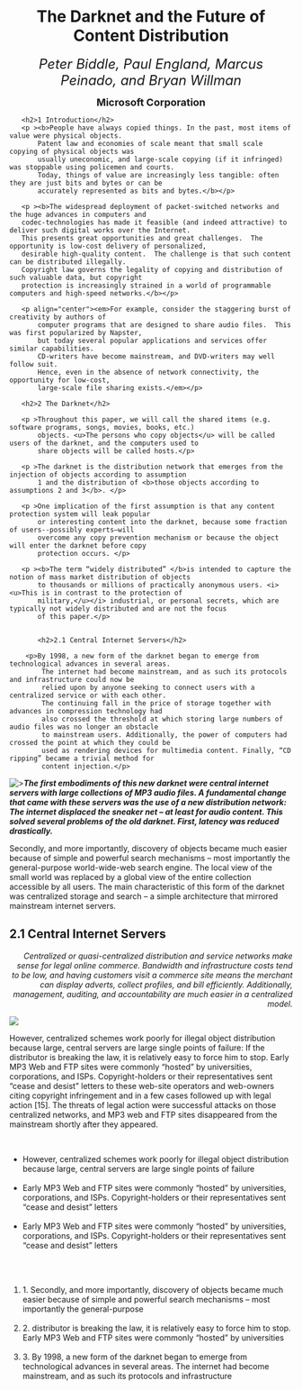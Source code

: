 <!DOCTYPE html>
<html lang="en" xmlns="http://www.w3.org/1999/html" xmlns="http://www.w3.org/1999/html">
<head>
    <meta charset="UTF-8">
    <title>homework</title>
    <style type="text/css">
        .pic {
        }
    </style>
<body>
<h1 align="center">The Darknet and the Future of Content Distribution</h1>

<font size="5"><p align="center"><em>Peter Biddle, Paul England, Marcus Peinado, and Bryan Willman</em></p></font>

   <font size="4"><p align="center"><b>Microsoft Corporation</b></p></font>


       <h2>1 Introduction</h2>
       <p ><b>People have always copied things. In the past, most items of value were physical objects.
           Patent law and economies of scale meant that small scale copying of physical objects was
           usually uneconomic, and large-scale copying (if it infringed) was stoppable using policemen and courts.
           Today, things of value are increasingly less tangible: often they are just bits and bytes or can be
           accurately represented as bits and bytes.</b></p>

       <p ><b>The widespread deployment of packet-switched networks and the huge advances in computers and
       codec-technologies has made it feasible (and indeed attractive) to deliver such digital works over the Internet.
       This presents great opportunities and great challenges.  The opportunity is low-cost delivery of personalized,
       desirable high-quality content.  The challenge is that such content can be distributed illegally.
       Copyright law governs the legality of copying and distribution of such valuable data, but copyright
       protection is increasingly strained in a world of programmable computers and high-speed networks.</b></p>

       <p align="center"><em>For example, consider the staggering burst of creativity by authors of
           computer programs that are designed to share audio files.  This was first popularized by Napster,
           but today several popular applications and services offer similar capabilities.
           CD-writers have become mainstream, and DVD-writers may well follow suit.
           Hence, even in the absence of network connectivity, the opportunity for low-cost,
           large-scale file sharing exists.</em></p>

       <h2>2 The Darknet</h2>

       <p >Throughout this paper, we will call the shared items (e.g. software programs, songs, movies, books, etc.)
           objects. <u>The persons who copy objects</u> will be called users of the darknet, and the computers used to
           share objects will be called hosts.</p>

       <p >The darknet is the distribution network that emerges from the injection of objects according to assumption
           1 and the distribution of <b>those objects according to assumptions 2 and 3</b>. </p>

       <p >One implication of the first assumption is that any content protection system will leak popular
           or interesting content into the darknet, because some fraction of users--possibly experts–will
           overcome any copy prevention mechanism or because the object will enter the darknet before copy
           protection occurs. </p>

       <p ><b>The term “widely distributed” </b>is intended to capture the notion of mass market distribution of objects
           to thousands or millions of practically anonymous users. <i><u>This is in contrast to the protection of
           military,</u></i> industrial, or personal secrets, which are typically not widely distributed and are not the focus
           of this paper.</p>


           <h2>2.1 Central Internet Servers</h2>

        <p>By 1998, a new form of the darknet began to emerge from technological advances in several areas.
            The internet had become mainstream, and as such its protocols and infrastructure could now be
            relied upon by anyone seeking to connect users with a centralized service or with each other.
            The continuing fall in the price of storage together with advances in compression technology had
            also crossed the threshold at which storing large numbers of audio files was no longer an obstacle
            to mainstream users. Additionally, the power of computers had crossed the point at which they could be
            used as rendering devices for multimedia content. Finally, “CD ripping” became a trivial method for
            content injection.</p>

<P><img src="qq.png" style="float: left">><b><i>The first embodiments of this new darknet were central internet servers with large collections of
            MP3 audio files. A fundamental change that came with these servers was the use of a new distribution
            network: The internet displaced the sneaker net – at least for audio content. This solved several
            problems of the old darknet.  First, latency was reduced drastically.</i></b> </p>

<p>Secondly, and more importantly, discovery of objects became much easier because of simple and
powerful search mechanisms – most importantly the general-purpose world-wide-web search engine.
The local view of the small world was replaced by a global view of the entire collection accessible by all users.
The main characteristic of this form of the darknet was centralized storage and search – a simple architecture
that mirrored mainstream internet servers.</p>

<h2>2.1 Central Internet Servers</h2>

<p align="right"><i>Centralized or quasi-centralized distribution and service networks make sense for legal online commerce.
Bandwidth and infrastructure costs tend to be low, and having customers visit a commerce site means the
merchant can display adverts, collect profiles, and bill efficiently.  Additionally, management, auditing,
and accountability are much easier in a centralized model. </p></i>

<img src="ww.jpg" style="margin: 0 auto">
<p>However, centralized schemes work poorly for illegal object distribution because large,
central servers are large single points of failure: If the distributor is breaking the law,
it is relatively easy to force him to stop.  Early MP3 Web and FTP sites were commonly “hosted”
by universities, corporations, and ISPs.  Copyright-holders or their representatives sent “cease and desist”
letters to these web-site operators and web-owners citing copyright infringement and in a few cases followed up
with legal action [15].  The threats of legal action were successful attacks on those centralized networks, and MP3
web and FTP sites disappeared from the mainstream shortly after they appeared.</p>
<br>

<ul>
    <li>However, centralized schemes work poorly for illegal object distribution because large, central
        servers are large single points of failure</li><br>
    <li>Early MP3 Web and FTP sites were commonly “hosted” by universities, corporations, and ISPs.
        Copyright-holders or their representatives sent “cease and desist” letters</li><br>
    <li>Early MP3 Web and FTP sites were commonly “hosted” by universities, corporations, and ISPs.
        Copyright-holders or their representatives sent “cease and desist” letters</li><br>
</ul><br>
<ol>
    <li>1. Secondly, and more importantly, discovery of objects became much easier because of simple and
        powerful search mechanisms – most importantly the general-purpose</li><br>
    <li>2. distributor is breaking the law, it is relatively easy to force him to stop.
        Early MP3 Web and FTP sites were commonly “hosted” by universities</li><br>
    <li>3. By 1998, a new form of the darknet began to emerge from technological advances in several areas.
        The internet had become mainstream, and as such its protocols and infrastructure</li><br>
</ol>


</body>
</html>
